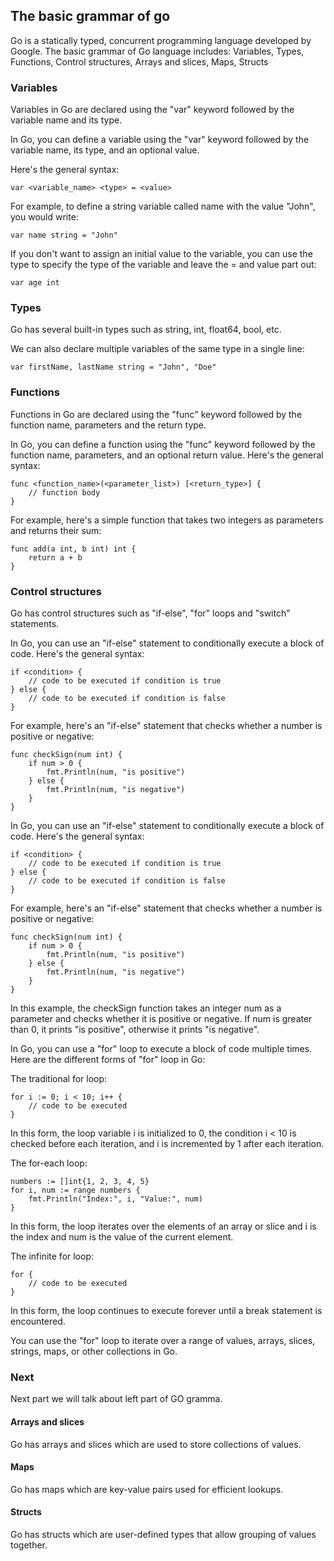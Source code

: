 ## The basic grammar of go

Go is a statically typed, concurrent programming language developed by Google. The basic grammar of Go language includes: 
Variables, Types, Functions, Control structures, Arrays and slices, Maps, Structs

### Variables

Variables in Go are declared using the "var" keyword followed by the variable name and its type.

In Go, you can define a variable using the "var" keyword followed by the variable name, its type, and an optional value.

Here's the general syntax:

```
var <variable_name> <type> = <value>
```

For example, to define a string variable called name with the value "John", you would write:

```
var name string = "John"
```

If you don't want to assign an initial value to the variable, you can use the type to specify the type of the variable and leave the = and value part out:

```
var age int
```

### Types

Go has several built-in types such as string, int, float64, bool, etc.

We can also declare multiple variables of the same type in a single line:

```
var firstName, lastName string = "John", "Doe"
```


### Functions

Functions in Go are declared using the "func" keyword followed by the function name, parameters and the return type.

In Go, you can define a function using the "func" keyword followed by the function name, parameters, and an optional return value. Here's the general syntax:

```
func <function_name>(<parameter_list>) [<return_type>] {
    // function body
}
```

For example, here's a simple function that takes two integers as parameters and returns their sum:

```
func add(a int, b int) int {
    return a + b
}
```

### Control structures

Go has control structures such as "if-else", "for" loops and "switch" statements.

In Go, you can use an "if-else" statement to conditionally execute a block of code. Here's the general syntax:

```
if <condition> {
    // code to be executed if condition is true
} else {
    // code to be executed if condition is false
}
```

For example, here's an "if-else" statement that checks whether a number is positive or negative:

```
func checkSign(num int) {
    if num > 0 {
        fmt.Println(num, "is positive")
    } else {
        fmt.Println(num, "is negative")
    }
}
```

In Go, you can use an "if-else" statement to conditionally execute a block of code. Here's the general syntax:

```
if <condition> {
    // code to be executed if condition is true
} else {
    // code to be executed if condition is false
}
```

For example, here's an "if-else" statement that checks whether a number is positive or negative:

```
func checkSign(num int) {
    if num > 0 {
        fmt.Println(num, "is positive")
    } else {
        fmt.Println(num, "is negative")
    }
}
```
  
In this example, the checkSign function takes an integer num as a parameter and checks whether it is positive or negative. If num is greater than 0, it prints "is positive", otherwise it prints "is negative".
  
In Go, you can use a "for" loop to execute a block of code multiple times. Here are the different forms of "for" loop in Go:

The traditional for loop:
```
for i := 0; i < 10; i++ {
    // code to be executed
}
```
                   
In this form, the loop variable i is initialized to 0, the condition i < 10 is checked before each iteration, and i is incremented by 1 after each iteration.

The for-each loop:
  
```
numbers := []int{1, 2, 3, 4, 5}
for i, num := range numbers {
    fmt.Println("Index:", i, "Value:", num)
}
```
  
In this form, the loop iterates over the elements of an array or slice and i is the index and num is the value of the current element.

The infinite for loop:
  
```
for {
    // code to be executed
}
```
  
In this form, the loop continues to execute forever until a break statement is encountered.

You can use the "for" loop to iterate over a range of values, arrays, slices, strings, maps, or other collections in Go.

### Next 
    
Next part we will talk about left part of GO gramma. 
  
#### Arrays and slices

Go has arrays and slices which are used to store collections of values.

#### Maps

Go has maps which are key-value pairs used for efficient lookups.


#### Structs

Go has structs which are user-defined types that allow grouping of values together.
  





